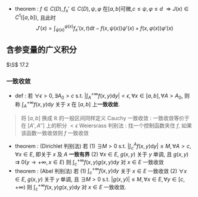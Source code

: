 - theorem :  $f\in C(D), f_x'\in C(D), \psi,\varphi$ 在$[a,b]$可微,$c\leq \psi,\varphi\leq d$ $\Rightarrow J(x)\in C^1([a,b])$, 且此时
$$J'(x) = \int_{\psi(x)}^{\varphi(x)} f_x'(x,t)\mathrm dt - f(x,\psi(x))\psi'(x)+f(x,\varphi(x))\varphi'(x) $$

## 含参变量的广义积分
$\S$ 17.2
### 一致收敛
- def : 若 $\forall \epsilon>0, \exists A_0>c \text{ s.t. } \left|\int_{A}^{+\infty}f(x,y)\mathrm dy\right|<\epsilon,\forall x\in [a,b], \forall A>A_0$, 则称 $\int_{A}^{+\infty}f(x,y)\mathrm dy$ 关于 $x$ 在 $[a,b]$ 上**一致收敛**.
> 将 $[a,b]$ 换成 $\mathbb R$ 的一般区间同样定义
> Cauchy 一致收敛 : 一致收敛等价于在 $[A',A'']$ 上的积分 $<\epsilon$
> Weiersrass 判别法 : 找一个控制函数夹住 $f$, 如果该函数一致收敛则 $f$ 一致收敛
- theorem : (Dirichlet 判别法) 若
  (1) $\exists M>0 \text{ s.t. } \left|\int_{c}^Af(x,y)\mathrm dy\right|\leq M, \forall A>c, \forall x\in E$, 即关于 $x$ 及 $A$ **一致有界**
  (2) $\forall x\in E$, $g(x,y)$ 关于 $y$ 单调, 且 $g(x,y)\rightrightarrows0 (y\rightarrow +\infty,x\in E)$
则 $\int_c^{+\infty}f(x,y)g(x,y)\mathrm dy$ 对 $x\in E$ 一致收敛 
- theorem : (Abel 判别法) 若
  (1) $\int_{c}^{+\infty} f(x,y)\mathrm dy$ 关于 $x\in E$ 一致收敛
  (2)  $\forall x\in E$, $g(x,y)$ 关于 $y$ 单调, 且 $\exists M>0 \text{ s.t. } |g(x,y)|\leq M, \forall x\in E, \forall y\in [c,+\infty)$
则 $\int_c^{+\infty}f(x,y)g(x,y)\mathrm dy$ 对 $x\in E$ 一致收敛.

